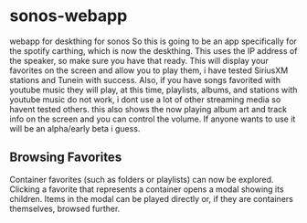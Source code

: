 # sonos-webapp
 webapp for deskthing for sonos 
 So this is going to be an app specifically for the spotify carthing, which is now the deskthing. 
 This uses the IP address of the speaker, so make sure you have that ready. 
 This will display your favorites on the screen and allow you to play them, i have tested SiriusXM stations and Tunein with success. 
 Also, if you have songs favorited with youtube music they will play, at this time, playlists, albums, and stations with youtube music do not work, i dont use a lot of other streaming media so havent tested others. 
 this also shows the now playing album art and track info on the screen and you can control the volume. 
 If anyone wants to use it will be an alpha/early beta i guess.

## Browsing Favorites

Container favorites (such as folders or playlists) can now be explored. Clicking a favorite that represents a container opens a modal showing its children. Items in the modal can be played directly or, if they are containers themselves, browsed further.

